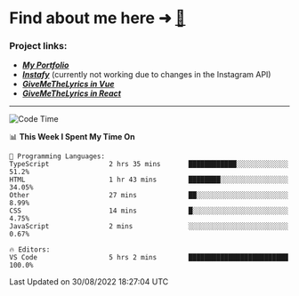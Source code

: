 # Find about me here ➜ [🧑](https://pauabella.dev)

### Project links:
- ***[My Portfolio](https://pauabella.dev)***
- ***[Instafy](https://instafy.me)*** (currently not working due to changes in the Instagram API)
- ***[GiveMeTheLyrics in Vue](https://lyrics.pauabella.dev)***
- ***[GiveMeTheLyrics in React](https://pauabella.dev/GiveMeTheLyrics)***

---
<!--START_SECTION:waka-->
![Code Time](http://img.shields.io/badge/Code%20Time-1%2C389%20hrs%2036%20mins-blue)

📊 **This Week I Spent My Time On** 

```text
💬 Programming Languages: 
TypeScript               2 hrs 35 mins       ████████████░░░░░░░░░░░░░   51.2% 
HTML                     1 hr 43 mins        ████████░░░░░░░░░░░░░░░░░   34.05% 
Other                    27 mins             ██░░░░░░░░░░░░░░░░░░░░░░░   8.99% 
CSS                      14 mins             █░░░░░░░░░░░░░░░░░░░░░░░░   4.75% 
JavaScript               2 mins              ░░░░░░░░░░░░░░░░░░░░░░░░░   0.67%

🔥 Editors: 
VS Code                  5 hrs 2 mins        █████████████████████████   100.0%

```


 Last Updated on 30/08/2022 18:27:04 UTC
<!--END_SECTION:waka-->
